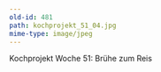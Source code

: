 ```yaml
---
old-id: 481
path: kochprojekt_51_04.jpg
mime-type: image/jpeg
---
```

Kochprojekt Woche 51:
Brühe zum Reis
